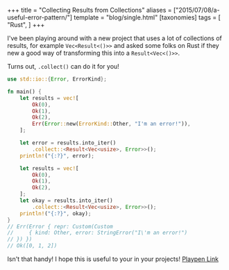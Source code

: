 +++
title = "Collecting Results from Collections"
aliases = ["2015/07/08/a-useful-error-pattern/"]
template = "blog/single.html"
[taxonomies]
tags = [
    "Rust",
]
+++

I've been playing around with a new project that uses a lot of collections of results, for example `Vec<Result<()>>` and asked some folks on Rust if they new a good way of transforming this into a `Result<Vec<()>>`.

Turns out, `.collect()` can do it for you!

<!-- more -->

```rust
use std::io::{Error, ErrorKind};

fn main() {
    let results = vec![
        Ok(0),
        Ok(1),
        Ok(2),
        Err(Error::new(ErrorKind::Other, "I'm an error!")),
    ];

    let error = results.into_iter()
        .collect::<Result<Vec<usize>, Error>>();
    println!("{:?}", error);

    let results = vec![
        Ok(0),
        Ok(1),
        Ok(2),
    ];
    let okay = results.into_iter()
        .collect::<Result<Vec<usize>, Error>>();
    println!("{:?}", okay);
}
// Err(Error { repr: Custom(Custom
//     { kind: Other, error: StringError("I\'m an error!")
// }) })
// Ok([0, 1, 2])
```

Isn't that handy! I hope this is useful to your in your projects! [Playpen Link](http://is.gd/KJ4JVs)
